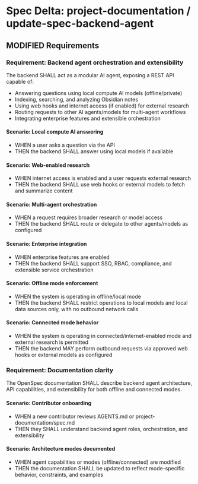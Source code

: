 # Spec Delta: project-documentation / update-spec-backend-agent

## MODIFIED Requirements

### Requirement: Backend agent orchestration and extensibility

The backend SHALL act as a modular AI agent, exposing a REST API capable of:

- Answering questions using local compute AI models (offline/private)
- Indexing, searching, and analyzing Obsidian notes
- Using web hooks and internet access (if enabled) for external research
- Routing requests to other AI agents/models for multi-agent workflows
- Integrating enterprise features and extensible orchestration

#### Scenario: Local compute AI answering

- WHEN a user asks a question via the API
- THEN the backend SHALL answer using local models if available

#### Scenario: Web-enabled research

- WHEN internet access is enabled and a user requests external research
- THEN the backend SHALL use web hooks or external models to fetch and summarize content

#### Scenario: Multi-agent orchestration

- WHEN a request requires broader research or model access
- THEN the backend SHALL route or delegate to other agents/models as configured

#### Scenario: Enterprise integration

- WHEN enterprise features are enabled
- THEN the backend SHALL support SSO, RBAC, compliance, and extensible service orchestration

#### Scenario: Offline mode enforcement

- WHEN the system is operating in offline/local mode
- THEN the backend SHALL restrict operations to local models and local data sources only, with no outbound network calls

#### Scenario: Connected mode behavior

- WHEN the system is operating in connected/internet-enabled mode and external research is permitted
- THEN the backend MAY perform outbound requests via approved web hooks or external models as configured

### Requirement: Documentation clarity

The OpenSpec documentation SHALL describe backend agent architecture, API capabilities, and extensibility for both offline and connected modes.

#### Scenario: Contributor onboarding

- WHEN a new contributor reviews AGENTS.md or project-documentation/spec.md
- THEN they SHALL understand backend agent roles, orchestration, and extensibility

#### Scenario: Architecture modes documented

- WHEN agent capabilities or modes (offline/connected) are modified
- THEN the documentation SHALL be updated to reflect mode-specific behavior, constraints, and examples
